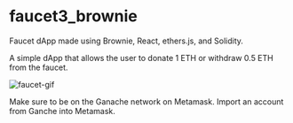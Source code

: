 # faucet3_brownie
Faucet dApp made using Brownie, React, ethers.js, and Solidity.

A simple dApp that allows the user to donate 1 ETH or withdraw 0.5 ETH from the faucet.

![faucet-gif](https://user-images.githubusercontent.com/75124820/147571888-9685c864-ebc3-44e7-a3ae-c35c47eff109.gif)

Make sure to be on the Ganache network on Metamask. Import an account from Ganche into Metamask. 
